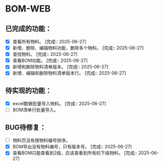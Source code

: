 # BOM-WEB

## 已完成的功能：  
* [x] 查看所有物料。  [完成:: 2025-06-27]
* [x] 新增、删除、编辑物料功能，删除多个物料。  [完成:: 2025-06-27]
* [x] 查找物料。  [完成:: 2025-06-27]
* [x] 查看BOM功能。  [完成:: 2025-06-27]
* [x] 新增和删除物料清单版本。  [完成:: 2025-06-27]
* [x] 新增、编辑和删除物料清单版本行。  [完成:: 2025-06-27]
  
## 待实现的功能：  
 * [x] excel数据批量导入物料。  [完成:: 2025-06-27]
 * [ ] BOM清单行批量导入。
  
## BUG待修复：  
* [ ] 物料页没有按物料编号排序。
* [x] BOM导出没有物料编号，只有版本号。  [完成:: 2025-06-27]
* [x] 查看BOM只能查看到2级，应该查看到所有的下级物料。  [完成:: 2025-06-27]